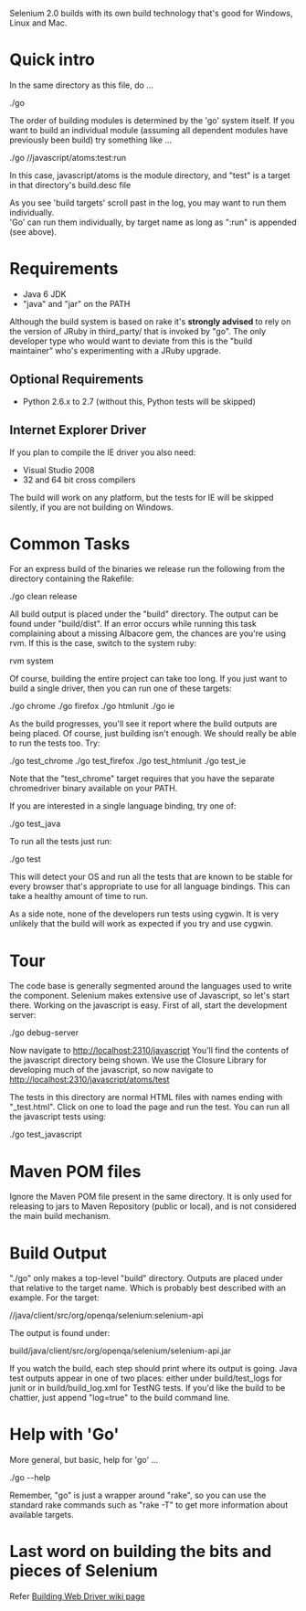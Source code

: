 Selenium 2.0 builds with its own build technology that's good for Windows, Linux and Mac.

# Quick intro

In the same directory as this file, do ...

   ./go

The order of building modules is determined by the 'go' system itself.  If you want to
build an individual module (assuming all dependent modules have previously been build)
try something like ...

   ./go //javascript/atoms:test:run

In this case, javascript/atoms is the module directory, and "test" is a target
in that directory's build.desc file

As you see 'build targets' scroll past in the log, you may want to run them individually.  
'Go' can run them individually, by target name as long as ":run" is appended (see above).

# Requirements

* Java 6 JDK
* "java" and "jar" on the PATH

Although the build system is based on rake it's **strongly advised** to rely on the version of JRuby in third_party/ that is invoked by "go".  The only developer type who would want to deviate from this is the "build maintainer" who's experimenting with a JRuby upgrade. 

## Optional Requirements

* Python 2.6.x to 2.7  (without this, Python tests will be skipped)

## Internet Explorer Driver

If you plan to compile the IE driver you also need:

* Visual Studio 2008
* 32 and 64 bit cross compilers

The build will work on any platform, but the tests for IE will be skipped silently, if you are not building on Windows.

# Common Tasks

For an express build of the binaries we release run the following from the directory containing the Rakefile:

  ./go clean release

All build output is placed under the "build" directory. The output can be found under "build/dist". If an error occurs while running this task complaining about a missing Albacore gem, the chances are you're using rvm. If this is the case, switch to the system ruby:

  rvm system

Of course, building the entire project can take too long. If you just want to build a single driver, then you can run one of these targets:

  ./go chrome
  ./go firefox
  ./go htmlunit
  ./go ie

As the build progresses, you'll see it report where the build outputs are being placed. Of course, just building isn't enough. We should really be able to run the tests too. Try:

  ./go test_chrome
  ./go test_firefox
  ./go test_htmlunit
  ./go test_ie

Note that the "test_chrome" target requires that you have the separate chromedriver binary available on your PATH. 

If you are interested in a single language binding, try one of:

  ./go test_java 

To run all the tests just run:

  ./go test

This will detect your OS and run all the tests that are known to be stable for every browser that's appropriate to use for all language bindings. This can take a healthy amount of time to run.

As a side note, none of the developers run tests using cygwin. It is very unlikely that the build will work as expected if you try and use cygwin.

# Tour

The code base is generally segmented around the languages used to write the component. Selenium makes extensive use of Javascript, so let's start there. Working on the javascript is easy. First of all, start the development server:

  ./go debug-server
  
Now navigate to [http://localhost:2310/javascript](http://localhost:2310/javascript) You'll find the contents of the javascript directory being shown. We use the Closure Library for developing much of the javascript, so now navigate to [http://localhost:2310/javascript/atoms/test](http://localhost:2310/javascript/atoms/test)

The tests in this directory are normal HTML files with names ending with "_test.html". Click on one to load the page and run the test. You can run all the javascript tests using:

  ./go test_javascript

# Maven POM files

Ignore the Maven POM file present in the same directory. It is only used for releasing to jars to Maven Repository (public or local), and is not considered the main build mechanism.

# Build Output

"./go" only makes a top-level "build" directory. Outputs are placed under that relative to the target name. Which is probably best described with an example. For the target:

  //java/client/src/org/openqa/selenium:selenium-api

The output is found under:

  build/java/client/src/org/openqa/selenium/selenium-api.jar

If you watch the build, each step should print where its output is going. Java test outputs appear in one of two places: either under build/test_logs for junit or in build/build_log.xml for TestNG tests. If you'd like the build to be chattier, just append "log=true" to the build command line.

# Help with 'Go'

More general, but basic, help for 'go' ...

   ./go --help

Remember, "go" is just a wrapper around "rake", so you can use the standard rake commands such as "rake -T" to get more information about available targets.

# Last word on building the bits and pieces of Selenium

Refer [Building Web Driver wiki page](http://code.google.com/p/selenium/wiki/BuildingWebDriver)


